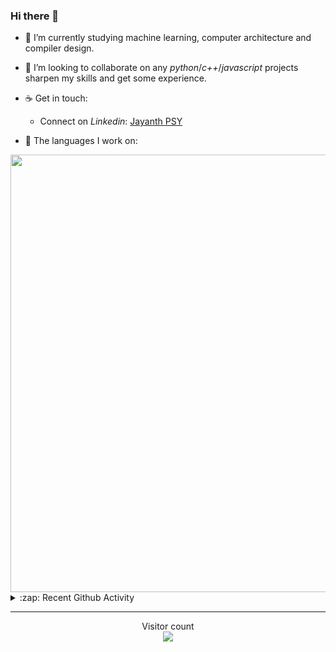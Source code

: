 ### Hi there 👋

- 🌱 I’m currently studying machine learning, computer architecture and compiler design.

- 👯 I’m looking to collaborate on any *python*/*c++*/*javascript* projects sharpen my skills and get some experience.

- ☕ Get in touch:
  +  Connect on *Linkedin*: [Jayanth PSY](https://www.linkedin.com/in/jayanth-p-b3924812a/)

<!--- ⚡ Fun fact: *Python* is older than *C++* and *Java*. -->

- :memo: The languages I work on: 

<img src="https://wakatime.com/share/@j_tesla/bdf4246a-6e44-4441-87e6-ea13fc96a824.png" width="700"/>

<details>
  <summary>:zap: Recent Github Activity</summary>
  
<!--START_SECTION:activity-->
1. 🎉 Merged PR [#10](https://github.com/j-tesla/twitter-bot/pull/10) in [j-tesla/twitter-bot](https://github.com/j-tesla/twitter-bot)
2. 🎉 Merged PR [#17](https://github.com/j-tesla/all-blogs/pull/17) in [j-tesla/all-blogs](https://github.com/j-tesla/all-blogs)
3. 🎉 Merged PR [#20](https://github.com/j-tesla/all-blogs/pull/20) in [j-tesla/all-blogs](https://github.com/j-tesla/all-blogs)
4. 🎉 Merged PR [#78](https://github.com/j-tesla/space-shooter/pull/78) in [j-tesla/space-shooter](https://github.com/j-tesla/space-shooter)
5. 🎉 Merged PR [#77](https://github.com/j-tesla/space-shooter/pull/77) in [j-tesla/space-shooter](https://github.com/j-tesla/space-shooter)
<!--END_SECTION:activity-->

</details>

-----

<p align="center"> 
  Visitor count<br>
  <img src="https://profile-counter.glitch.me/j-tesla/count.svg" />
</p>












<!--
**j-tesla/j-tesla** is a ✨ _special_ ✨ repository because its `README.md` (this file) appears on your GitHub profile.

Here are some ideas to get you started:

- 🔭 I’m currently working on ...
- 🌱 I’m currently learning ...
- 👯 I’m looking to collaborate on ...
- 🤔 I’m looking for help with ...
- 💬 Ask me about ...
- 📫 How to reach me: ...
- 😄 Pronouns: ...
- ⚡ Fun fact: ...
-->

